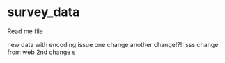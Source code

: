 # survey_data

Read me file

new data with encoding issue
one change
another change!?!!
sss
change from web
2nd change
s